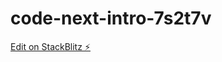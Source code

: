 # code-next-intro-7s2t7v

[Edit on StackBlitz ⚡️](https://stackblitz.com/edit/code-next-intro-7s2t7v)